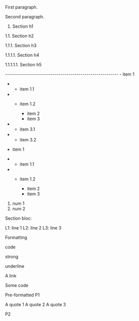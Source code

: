 First paragraph.

Second paragraph.

1. Section h1

1.1. Section h2

1.1.1. Section h3

1.1.1.1. Section h4

1.1.1.1.1. Section h5

---------------------------------------------------------  - item 1

  - * item 1.1
  - * item 1.2

      - item 2
      - item 3
  - - item 3.1
  - - item 3.2

  - item 1

  - * item 1.1
  - * item 1.2

      - item 2
      - item 3

  1)  num 1
  2)  num 2

Section bloc:

L1: line 1 L2: line 2 L3: line 3

Formatting

code

strong

underline

A link

  Some code

  Pre-formatted
P1
  
A quote 1 A quote 2 A quote 3

P2


